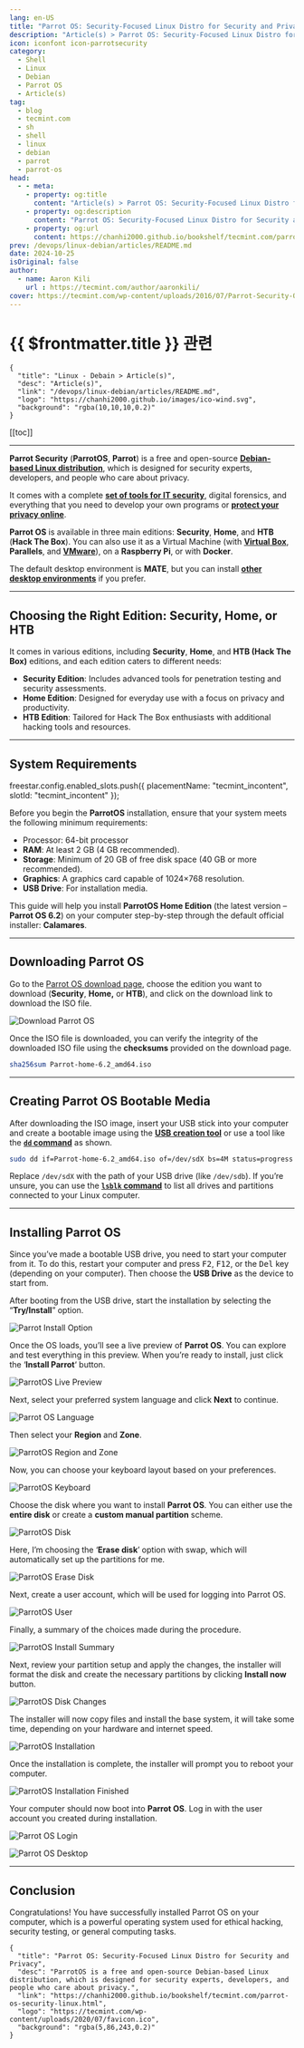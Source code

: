 ```yaml
---
lang: en-US
title: "Parrot OS: Security-Focused Linux Distro for Security and Privacy"
description: "Article(s) > Parrot OS: Security-Focused Linux Distro for Security and Privacy"
icon: iconfont icon-parrotsecurity
category: 
  - Shell
  - Linux
  - Debian
  - Parrot OS
  - Article(s)
tag: 
  - blog
  - tecmint.com
  - sh
  - shell
  - linux
  - debian
  - parrot
  - parrot-os
head:
  - - meta:
    - property: og:title
      content: "Article(s) > Parrot OS: Security-Focused Linux Distro for Security and Privacy"
    - property: og:description
      content: "Parrot OS: Security-Focused Linux Distro for Security and Privacy"
    - property: og:url
      content: https://chanhi2000.github.io/bookshelf/tecmint.com/parrot-os-security-linux.html
prev: /devops/linux-debian/articles/README.md
date: 2024-10-25
isOriginal: false
author:
  - name: Aaron Kili
    url : https://tecmint.com/author/aaronkili/
cover: https://tecmint.com/wp-content/uploads/2016/07/Parrot-Security-OS-Installation.png
---
```


# {{ $frontmatter.title }} 관련

```component VPCard
{
  "title": "Linux - Debain > Article(s)",
  "desc": "Article(s)",
  "link": "/devops/linux-debian/articles/README.md",
  "logo": "https://chanhi2000.github.io/images/ico-wind.svg",
  "background": "rgba(10,10,10,0.2)"
}
```

[[toc]]

---

<SiteInfo
  name="Parrot OS: Security-Focused Linux Distro for Security and Privacy"
  desc="ParrotOS is a free and open-source Debian-based Linux distribution, which is designed for security experts, developers, and people who care about privacy."
  url="https://tecmint.com/parrot-os-security-linux"
  logo="https://tecmint.com/wp-content/uploads/2020/07/favicon.ico"
  preview="https://tecmint.com/wp-content/uploads/2016/07/Parrot-Security-OS-Installation.png"/>

**Parrot Security** (**ParrotOS**, **Parrot**) is a free and open-source [**Debian-based Linux distribution**](/tecmint.com/debian-based-linux-distributions.md), which is designed for security experts, developers, and people who care about privacy.

It comes with a complete [**set of tools for IT security**](/tecmint.com/security-features-tools-linux-admins.md), digital forensics, and everything that you need to develop your own programs or [**protect your privacy online**](/tecmint.com/best-vpn-services/).

**Parrot OS** is available in three main editions: **Security**, **Home**, and **HTB** (**Hack The Box**). You can also use it as a Virtual Machine (with [**Virtual Box**](/tecmint.com/install-virtualbox-on-redhat-centos-fedora.md), **Parallels**, and [**VMware**](/tecmint.com/install-vmware-workstation-in-linux.md)), on a **Raspberry Pi**, or with **Docker**.

The default desktop environment is **MATE**, but you can install [**other desktop environments**](/tecmint.com/top-best-linux-lightweight-desktop-environments.md) if you prefer.

---

## Choosing the Right Edition: Security, Home, or HTB

It comes in various editions, including **Security**, **Home**, and **HTB (Hack The Box)** editions, and each edition caters to different needs:

- **Security Edition**: Includes advanced tools for penetration testing and security assessments.
- **Home Edition**: Designed for everyday use with a focus on privacy and productivity.
- **HTB Edition**: Tailored for Hack The Box enthusiasts with additional hacking tools and resources.

---

## System Requirements

freestar.config.enabled_slots.push({ placementName: "tecmint_incontent", slotId: "tecmint_incontent" });

Before you begin the **ParrotOS** installation, ensure that your system meets the following minimum requirements:

- Processor: 64-bit processor
- **RAM**: At least 2 GB (4 GB recommended).
- **Storage**: Minimum of 20 GB of free disk space (40 GB or more recommended).
- **Graphics**: A graphics card capable of 1024×768 resolution.
- **USB Drive**: For installation media.

This guide will help you install **ParrotOS Home Edition** (the latest version – **Parrot OS 6.2**) on your computer step-by-step through the default official installer: **Calamares**.

---

## Downloading Parrot OS

Go to the [<FontIcon icon="iconfont icon-parrotsecurity"/>Parrot OS download page](https://parrotsec.org/download/), choose the edition you want to download (**Security**, **Home,** or **HTB**), and click on the download link to download the ISO file.

![Download Parrot OS](https://tecmint.com/wp-content/uploads/2016/07/Download-Parrot-OS.webp)

Once the ISO file is downloaded, you can verify the integrity of the downloaded ISO file using the **checksums** provided on the download page.

```sh
sha256sum Parrot-home-6.2_amd64.iso
```

---

## Creating Parrot OS Bootable Media

After downloading the ISO image, insert your USB stick into your computer and create a bootable image using the [**USB creation tool**](/tecmint.com/linux-bootable-usb-creators.md) or use a tool like the [**`dd` command**](/tecmint.com/dd-command-examples.md) as shown.

```sh
sudo dd if=Parrot-home-6.2_amd64.iso of=/dev/sdX bs=4M status=progress && sync
```

Replace <FontIcon icon="fas fa-folder-open"/>`/dev/sdX` with the path of your USB drive (like <FontIcon icon="fas fa-folder-open"/>`/dev/sdb`). If you’re unsure, you can use the [**`lsblk` command**](/tecmint.com/commands-to-collect-system-and-hardware-information-in-linux.md) to list all drives and partitions connected to your Linux computer.

---

## Installing Parrot OS

Since you’ve made a bootable USB drive, you need to start your computer from it. To do this, restart your computer and press <kbd>F2</kbd>, <kbd>F12</kbd>, or the <kbd>Del</kbd> key (depending on your computer). Then choose the **USB Drive** as the device to start from.

After booting from the USB drive, start the installation by selecting the “**Try/Install**” option.

![Parrot Install Option](https://tecmint.com/wp-content/uploads/2024/08/Parrot-Install-Option.png)

Once the OS loads, you’ll see a live preview of **Parrot OS**. You can explore and test everything in this preview. When you’re ready to install, just click the ‘**Install Parrot**‘ button.

![ParrotOS Live Preview](https://tecmint.com/wp-content/uploads/2024/08/ParrotOS-Live-Preview.webp)

Next, select your preferred system language and click **Next** to continue.

![Parrot OS Language](https://tecmint.com/wp-content/uploads/2024/08/Parrot-OS-Language.webp)

Then select your **Region** and **Zone**.

![ParrotOS Region and Zone](https://tecmint.com/wp-content/uploads/2016/07/ParrotOS-Region.webp)

Now, you can choose your keyboard layout based on your preferences.

![ParrotOS Keyboard](https://tecmint.com/wp-content/uploads/2016/07/ParrotOS-Keyboard.webp)

Choose the disk where you want to install **Parrot OS**. You can either use the **entire disk** or create a **custom manual partition** scheme.

![ParrotOS Disk](https://tecmint.com/wp-content/uploads/2016/07/ParrotOS-Disk.webp)

Here, I’m choosing the ‘**Erase disk**’ option with swap, which will automatically set up the partitions for me.

![ParrotOS Erase Disk](https://tecmint.com/wp-content/uploads/2016/07/ParrotOS-Erase-Disk.webp)

Next, create a user account, which will be used for logging into Parrot OS.

![ParrotOS User](https://tecmint.com/wp-content/uploads/2016/07/ParrotOS-User.webp)

Finally, a summary of the choices made during the procedure.

![ParrotOS Install Summary](https://tecmint.com/wp-content/uploads/2016/07/ParrotOS-Install-Summary.webp)

Next, review your partition setup and apply the changes, the installer will format the disk and create the necessary partitions by clicking **Install now** button.

![ParrotOS Disk Changes](https://tecmint.com/wp-content/uploads/2016/07/ParrotOS-Disk-Changes.webp)

The installer will now copy files and install the base system, it will take some time, depending on your hardware and internet speed.

![ParrotOS Installation](https://tecmint.com/wp-content/uploads/2016/07/ParrotOS-Installation.webp)

Once the installation is complete, the installer will prompt you to reboot your computer.

![ParrotOS Installation Finished](https://tecmint.com/wp-content/uploads/2016/07/ParrotOS-Installation.Finished.webp)

Your computer should now boot into **Parrot OS**. Log in with the user account you created during installation.

![Parrot OS Login](https://tecmint.com/wp-content/uploads/2024/10/Parrot-OS-Login.webp)

![Parrot OS Desktop](https://tecmint.com/wp-content/uploads/2024/10/Parrot-OS-Desktop.webp)

---

## Conclusion

Congratulations! You have successfully installed Parrot OS on your computer, which is a powerful operating system used for ethical hacking, security testing, or general computing tasks.

<!-- TODO: add ARTICLE CARD -->
```component VPCard
{
  "title": "Parrot OS: Security-Focused Linux Distro for Security and Privacy",
  "desc": "ParrotOS is a free and open-source Debian-based Linux distribution, which is designed for security experts, developers, and people who care about privacy.",
  "link": "https://chanhi2000.github.io/bookshelf/tecmint.com/parrot-os-security-linux.html",
  "logo": "https://tecmint.com/wp-content/uploads/2020/07/favicon.ico",
  "background": "rgba(5,86,243,0.2)"
}
```
